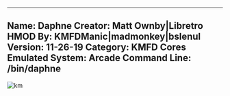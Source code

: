 -----------------------
Name: Daphne
Creator: Matt Ownby|Libretro
HMOD By: KMFDManic|madmonkey|bslenul
Version: 11-26-19
Category: KMFD Cores
Emulated System: Arcade
Command Line: /bin/daphne
-----------------------
![km](https://i.imgur.com/bvmAId9.png)
